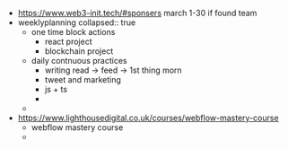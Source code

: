- https://www.web3-init.tech/#sponsers march 1-30 if found team
- weeklyplanning
  collapsed:: true
	- one time block actions
		- react project
		- blockchain project
	- daily contnuous practices
		- writing read -> feed -> 1st thing morn
		- tweet and marketing
		- js + ts
		-
	-
- https://www.lighthousedigital.co.uk/courses/webflow-mastery-course
	- webflow mastery course
	-